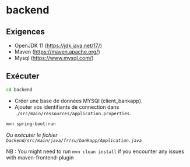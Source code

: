 # backend

## Exigences

- OpenJDK 11 (https://jdk.java.net/17/)
- Maven (https://maven.apache.org/)
- Mysql (https://www.mysql.com/)

## Exécuter

```sh
cd backend
```

- Créer une base de données MYSQl (client_bankapp).
- Ajouter vos identifiants de connection dans `./src/main/ressources/application.properties`.

```sh
mvn spring-boot:run
```
*Ou exécuter le fichier `backend/src/main/java/fr/su/bankapp/Application.java`*

NB : You might need to run `mvn clean install` if you encounter any issues with maven-frontend-plugin